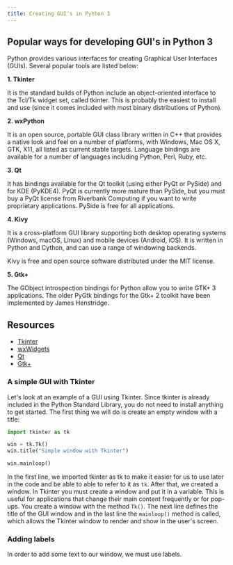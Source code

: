 ```yaml
---
title: Creating GUI's in Python 3
---
```


## Popular ways for developing GUI's in Python 3

Python provides various interfaces for creating Graphical User Interfaces (GUIs). Several popular tools are listed below:

**1. Tkinter**

It is the standard builds of Python include an object-oriented interface to the Tcl/Tk widget set, called tkinter. This is probably the easiest to install and use (since it comes included with most binary distributions of Python).

**2. wxPython**

It is an open source, portable GUI class library written in C++ that provides a native look and feel on a number of platforms, with Windows, Mac OS X, GTK, X11, all listed as current stable targets. Language bindings are available for a number of languages including Python, Perl, Ruby, etc.
 
**3. Qt**

It has bindings available for the Qt toolkit (using either PyQt or PySide) and for KDE (PyKDE4). PyQt is currently more mature than PySide, but you must buy a PyQt license from Riverbank Computing if you want to write proprietary applications. PySide is free for all applications.

**4. Kivy**

It is a cross-platform GUI library supporting both desktop operating systems (Windows, macOS, Linux) and mobile devices (Android, iOS). It is written in Python and Cython, and can use a range of windowing backends.

Kivy is free and open source software distributed under the MIT license.

**5. Gtk+**

The GObject introspection bindings for Python allow you to write GTK+ 3 applications.
The older PyGtk bindings for the Gtk+ 2 toolkit have been implemented by James Henstridge.

## Resources

 * [Tkinter](https://docs.python.org/3/library/tk.html)
 * [wxWidgets](https://www.wxwidgets.org)
 * [Qt]( https://www.qt.io/qt-for-python)
 * [Gtk+](http://www.pygtk.org)


### A simple GUI with Tkinter
Let's look at an example of a GUI using Tkinter. Since tkinter is already included in the Python Standard Library, you do not need to install anything to get started.
The first thing we will do is create an empty window with a title:
```py
import tkinter as tk

win = tk.Tk()
win.title("Simple window with Tkinter")

win.mainloop()
```
In the first line, we imported tkinter as tk to make it easier for us to use later in the code and be able to able to refer to it as `tk`.
After that, we created a window. In Tkinter you must create a window and put it in a variable. This is useful for applications that change their main content frequently or for pop-ups. You create a window with the method `Tk()`.
The next line defines the title of the GUI window and in the last line the `mainloop()` method is called, which allows the Tkinter window to render and show in the user's screen.

### Adding labels
In order to add some text to our window, we must use labels.
